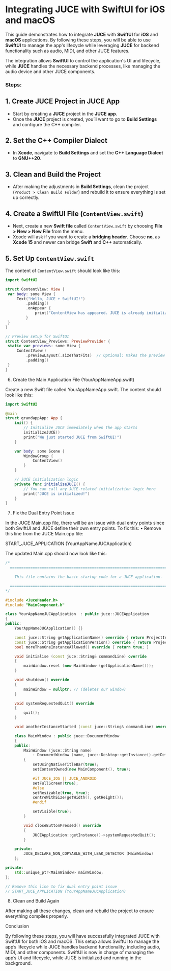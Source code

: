 # Integrating JUCE with SwiftUI for iOS and macOS

This guide demonstrates how to integrate **JUCE** with **SwiftUI** for **iOS** and **macOS** applications. By following these steps, you will be able to use **SwiftUI** to manage the app's lifecycle while leveraging **JUCE** for backend functionality such as audio, MIDI, and other JUCE features.

The integration allows **SwiftUI** to control the application's UI and lifecycle, while **JUCE** handles the necessary backend processes, like managing the audio device and other JUCE components.

### Steps:

## 1. **Create JUCE Project in JUCE App**
   - Start by creating a **JUCE** project in the **JUCE app**.
   - Once the **JUCE** project is created, you’ll want to go to **Build Settings** and configure the C++ compiler.

## 2. **Set the C++ Compiler Dialect**
   - In **Xcode**, navigate to **Build Settings** and set the **C++ Language Dialect** to **GNU++20**.

## 3. **Clean and Build the Project**
   - After making the adjustments in **Build Settings**, clean the project (`Product > Clean Build Folder`) and rebuild it to ensure everything is set up correctly.

## 4. **Create a SwiftUI File (`ContentView.swift`)**
   - Next, create a new **Swift file** called `ContentView.swift` by choosing **File > New > New File** from the menu.
   - Xcode will ask if you want to create a **bridging header**. Choose **no**, as **Xcode 15** and newer can bridge **Swift** and **C++** automatically.

## 5. **Set Up `ContentView.swift`**
   The content of `ContentView.swift` should look like this:

   ```swift
   import SwiftUI

struct ContentView: View {
    var body: some View {
        Text("Hello, JUCE + SwiftUI!")
            .padding()
            .onAppear {
                print("ContentView has appeared. JUCE is already initialized!")
            }
    }
}

// Preview setup for SwiftUI
struct ContentView_Previews: PreviewProvider {
    static var previews: some View {
        ContentView()
            .previewLayout(.sizeThatFits)  // Optional: Makes the preview fit the content
            .padding()
    }
}

```
6. Create the Main Application File (YourAppNameApp.swift)

Create a new Swift file called YourAppNameApp.swift. The content should look like this:

```swift
import SwiftUI

@main
struct grandappApp: App {
    init() {
        // Initialize JUCE immediately when the app starts
        initializeJUCE()
        print("We just started JUCE from SwiftUI!")
    }

    var body: some Scene {
        WindowGroup {
            ContentView()
        }
    }

    // JUCE initialization logic
    private func initializeJUCE() {
        // You can call any JUCE-related initialization logic here
        print("JUCE is initialized!")
    }
}
```

7. Fix the Dual Entry Point Issue

In the JUCE Main.cpp file, there will be an issue with dual entry points since both SwiftUI and JUCE define their own entry points. To fix this:
	•	Remove this line from the JUCE Main.cpp file:

START_JUCE_APPLICATION (YourAppNameJUCApplication)



The updated Main.cpp should now look like this:
```cpp
/*
  ==============================================================================

    This file contains the basic startup code for a JUCE application.

  ==============================================================================
*/

#include <JuceHeader.h>
#include "MainComponent.h"

class YourAppNameJUCApplication  : public juce::JUCEApplication
{
public:
    YourAppNameJUCApplication() {}

    const juce::String getApplicationName() override { return ProjectInfo::projectName; }
    const juce::String getApplicationVersion() override { return ProjectInfo::versionString; }
    bool moreThanOneInstanceAllowed() override { return true; }

    void initialise (const juce::String& commandLine) override
    {
        mainWindow.reset (new MainWindow (getApplicationName()));
    }

    void shutdown() override
    {
        mainWindow = nullptr; // (deletes our window)
    }

    void systemRequestedQuit() override
    {
        quit();
    }

    void anotherInstanceStarted (const juce::String& commandLine) override {}

    class MainWindow : public juce::DocumentWindow
    {
    public:
        MainWindow (juce::String name)
            : DocumentWindow (name, juce::Desktop::getInstance().getDefaultLookAndFeel().findColour(juce::ResizableWindow::backgroundColourId), DocumentWindow::allButtons)
        {
            setUsingNativeTitleBar(true);
            setContentOwned(new MainComponent(), true);

            #if JUCE_IOS || JUCE_ANDROID
            setFullScreen(true);
            #else
            setResizable(true, true);
            centreWithSize(getWidth(), getHeight());
            #endif

            setVisible(true);
        }

        void closeButtonPressed() override
        {
            JUCEApplication::getInstance()->systemRequestedQuit();
        }

    private:
        JUCE_DECLARE_NON_COPYABLE_WITH_LEAK_DETECTOR (MainWindow)
    };

private:
    std::unique_ptr<MainWindow> mainWindow;
};

// Remove this line to fix dual entry point issue
// START_JUCE_APPLICATION (YourAppNameJUCApplication)
```
8. Clean and Build Again

After making all these changes, clean and rebuild the project to ensure everything compiles properly.

Conclusion

By following these steps, you will have successfully integrated JUCE with SwiftUI for both iOS and macOS. This setup allows SwiftUI to manage the app’s lifecycle while JUCE handles backend functionality, including audio, MIDI, and other components. SwiftUI is now in charge of managing the app’s UI and lifecycle, while JUCE is initialized and running in the background.

